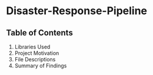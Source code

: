 # Disaster-Response-Pipeline

## Table of Contents

1. Libraries Used
2. Project Motivation
3. File Descriptions
4. Summary of Findings

## 
